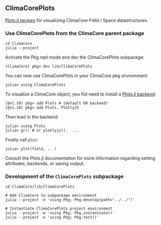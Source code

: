 ## ClimaCorePlots

[Plots.jl recipes](http://docs.juliaplots.org/latest/recipes) for visualizing ClimaCore Field / Space datastructures.

### Use ClimaCorePlots from the ClimaCore parent package

    cd ClimaCore
    julia --project

Activate the Pkg repl mode and dev the ClimaCorePlots subpackge:

    (ClimaCore) pkg> dev lib/ClimaCorePlots

You can now use ClimaCorePlots in your ClimaCore pkg environment:

    julia> using ClimaCorePlots

To visualize a ClimaCore object, you fist need to install a [Plots.jl backend](http://docs.juliaplots.org/latest/backends/#backends):

    (@v1.10) pkg> add Plots # (default GR backend)
    (@v1.10) pkg> add Plots, PlotlyJS

Then load in the backend:

    julia> using Plots
    julia> gr() # or plotlyjs(),  ...

Finally call `plot`:

    julia> plot(field, ...)

Consult the Plots.jl documentation for more information regarding setting attributes, backends, or saving output.

### Development of the `ClimaCorePlots` subpackage

    cd ClimaCore/lib/ClimaCorePlots

    # Add ClimaCore to subpackage environment
    julia --project -e 'using Pkg; Pkg.develop(path="../../")'

    # Instantiate ClimaCorePlots project environment
    julia --project -e 'using Pkg; Pkg.instantiate()'
    julia --project -e 'using Pkg; Pkg.test()'
